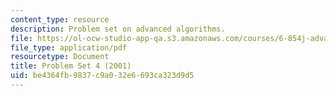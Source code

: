 ```yaml
---
content_type: resource
description: Problem set on advanced algorithms.
file: https://ol-ocw-studio-app-qa.s3.amazonaws.com/courses/6-854j-advanced-algorithms-fall-2008/be4364fb9837c9a032e6693ca323d9d5_homework4.pdf
file_type: application/pdf
resourcetype: Document
title: Problem Set 4 (2001)
uid: be4364fb-9837-c9a0-32e6-693ca323d9d5
---
```

